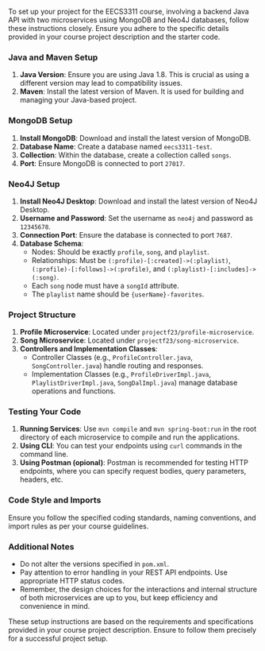 To set up your project for the EECS3311 course, involving a backend Java API with two microservices using MongoDB and Neo4J databases, follow these instructions closely. Ensure you adhere to the specific details provided in your course project description and the starter code.

### Java and Maven Setup

1. **Java Version**: Ensure you are using Java 1.8. This is crucial as using a different version may lead to compatibility issues.
2. **Maven**: Install the latest version of Maven. It is used for building and managing your Java-based project.

### MongoDB Setup

1. **Install MongoDB**: Download and install the latest version of MongoDB.
2. **Database Name**: Create a database named `eecs3311-test`.
3. **Collection**: Within the database, create a collection called `songs`.
4. **Port**: Ensure MongoDB is connected to port `27017`.

### Neo4J Setup

1. **Install Neo4J Desktop**: Download and install the latest version of Neo4J Desktop.
2. **Username and Password**: Set the username as `neo4j` and password as `12345678`.
3. **Connection Port**: Ensure the database is connected to port `7687`.
4. **Database Schema**:
   - Nodes: Should be exactly `profile`, `song`, and `playlist`.
   - Relationships: Must be `(:profile)-[:created]->(:playlist)`, `(:profile)-[:follows]->(:profile)`, and `(:playlist)-[:includes]->(:song)`.
   - Each `song` node must have a `songId` attribute.
   - The `playlist` name should be `{userName}-favorites`.

### Project Structure

1. **Profile Microservice**: Located under `projectf23/profile-microservice`.
2. **Song Microservice**: Located under `projectf23/song-microservice`.
3. **Controllers and Implementation Classes**:
   - Controller Classes (e.g., `ProfileController.java`, `SongController.java`) handle routing and responses.
   - Implementation Classes (e.g., `ProfileDriverImpl.java`, `PlaylistDriverImpl.java`, `SongDalImpl.java`) manage database operations and functions.

### Testing Your Code

1. **Running Services**: Use `mvn compile` and `mvn spring-boot:run` in the root directory of each microservice to compile and run the applications.
2. **Using CLI**: You can test your endpoints using `curl` commands in the command line.
3. **Using Postman (opional)**: Postman is recommended for testing HTTP endpoints, where you can specify request bodies, query parameters, headers, etc.

### Code Style and Imports

Ensure you follow the specified coding standards, naming conventions, and import rules as per your course guidelines.

### Additional Notes

- Do not alter the versions specified in `pom.xml`.
- Pay attention to error handling in your REST API endpoints. Use appropriate HTTP status codes.
- Remember, the design choices for the interactions and internal structure of both microservices are up to you, but keep efficiency and convenience in mind.

These setup instructions are based on the requirements and specifications provided in your course project description. Ensure to follow them precisely for a successful project setup.
